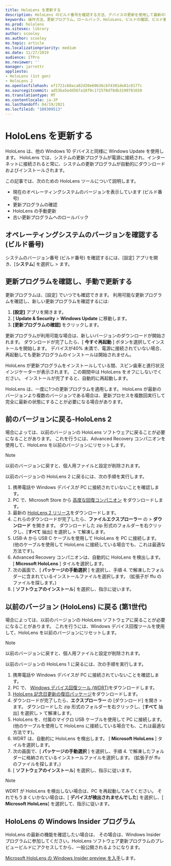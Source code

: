 ```yaml
---
title: HoloLens を更新する
description: HoloLens のビルド番号を確認する方法、デバイスの更新を使用して最新の状態に保つ方法、Insider プログラムに参加する方法、および更新プログラムをロールバックする方法について説明します。
keywords: 操作方法、更新プログラム、ロールバック、HoloLens、ビルドの確認、ビルド番号
ms.prod: hololens
ms.sitesec: library
author: scooley
ms.author: scooley
ms.topic: article
ms.localizationpriority: medium
ms.date: 11/27/2019
audience: ITPro
ms.reviewer: ''
manager: jarrettr
appliesto:
- HoloLens (1st gen)
- HoloLens 2
ms.openlocfilehash: ef1721c60aca82d20e60636cbf4301de81c0177c
ms.sourcegitcommit: ad53ba5edd567a18f0c172578d78db3190701650
ms.translationtype: MT
ms.contentlocale: ja-JP
ms.lasthandoff: 04/19/2021
ms.locfileid: "108309513"
---
```

# <a name="update-hololens"></a>HoloLens を更新する

HoloLens は、他の Windows 10 デバイスと同様に Windows Update を使用します。 HoloLens では、システムの更新プログラムが電源に接続され、インターネットに接続されると常に、システムの更新プログラムが自動的にダウンロードおよびインストールされます。

この記事では、次のための HoloLens ツールについて説明します。

- 現在のオペレーティングシステムのバージョンを表示しています (ビルド番号)
- 更新プログラムの確認
- HoloLens の手動更新
- 古い更新プログラムへのロールバック

## <a name="check-your-operating-system-version-build-number"></a>オペレーティングシステムのバージョンを確認する (ビルド番号)

システムのバージョン番号 (ビルド番号) を確認するには、[設定] アプリを開き、[**システム**] を選択し  >  ます。

## <a name="check-for-updates-and-manually-update"></a>更新プログラムを確認し、手動で更新する

更新プログラムは、[設定] でいつでも確認できます。  利用可能な更新プログラムを確認し、新しい更新プログラムを確認するには:

1. **[設定]** アプリを開きます。
1. [ **Update & Security**  >  **Windows Update** に移動します。
1. **[更新プログラムの確認]** をクリックします。

更新プログラムが利用可能な場合は、新しいバージョンのダウンロードが開始されます。 ダウンロードが完了したら、[ **今すぐ再起動** ] ボタンを選択してインストールを開始します。 デバイスが40% 未満で、電源に接続されていない場合、再起動しても更新プログラムのインストールは開始されません。

HoloLens が更新プログラムをインストールしている間、スピン歯車と進行状況インジケーターが表示されます。 この期間中は HoloLens をオフにしないでください。 インストールが完了すると、自動的に再起動します。

HoloLens は、一度に1つの更新プログラムを適用します。  HoloLens が最新のバージョンより複数のバージョンである場合は、更新プロセスを複数回実行して完全に最新の状態にすることが必要になる場合があります。

## <a name="go-back-to-a-previous-version---hololens-2"></a>前のバージョンに戻る-HoloLens 2

場合によっては、以前のバージョンの HoloLens ソフトウェアに戻ることが必要になることがあります。 これを行うには、Advanced Recovery コンパニオンを使用して、HoloLens を以前のバージョンにリセットします。

> [!NOTE]
> 以前のバージョンに戻すと、個人用ファイルと設定が削除されます。

以前のバージョンの HoloLens 2 に戻るには、次の手順を実行します。

1. 携帯電話や Windows デバイスが PC に接続されていないことを確認します。
1. PC で、Microsoft Store から [高度な回復コンパニオン](https://www.microsoft.com/p/advanced-recovery-companion/9p74z35sfrs8?activetab=pivot:overviewtab) をダウンロードします。
1. 最新の [HoloLens 2 リリース](https://aka.ms/hololens2download)をダウンロードします。
1. これらのダウンロードが完了したら、**ファイルエクスプローラー** の  >  **ダウンロード** を開きます。 ダウンロードした zip 形式のフォルダーを右クリックし、[**すべて** 抽出] を選択し  >  て解凍します。
1. USB-A から USB C ケーブルを使用して HoloLens を PC に接続します。 (他のケーブルを使用して HoloLens に接続している場合でも、これは最適な方法です)。
1. Advanced Recovery コンパニオンは、自動的に HoloLens を検出します。 [ **Microsoft HoloLens** ] タイルを選択します。
1. 次の画面で、[ **パッケージの手動選択** ] を選択し、手順 4. で解凍したフォルダーに含まれているインストールファイルを選択します。 (拡張子が ffu のファイルを探します。)
1. [ **ソフトウェアのインストール**] を選択し、指示に従います。

## <a name="go-back-to-a-previous-version---hololens-1st-gen"></a>以前のバージョン (HoloLens) に戻る (第1世代)

場合によっては、以前のバージョンの HoloLens ソフトウェアに戻ることが必要になることがあります。 これを行うには、Windows デバイス回復ツールを使用して、HoloLens を以前のバージョンにリセットします。

> [!NOTE]
> 以前のバージョンに戻すと、個人用ファイルと設定が削除されます。

以前のバージョンの HoloLens 1 に戻るには、次の手順を実行します。

1. 携帯電話や Windows デバイスが PC に接続されていないことを確認します。
1. PC で、 [Windows デバイス回復ツール (WDRT)](https://support.microsoft.com/help/12379)をダウンロードします。
1. [HoloLens 記念日更新の復旧パッケージ](https://aka.ms/hololensrecovery)をダウンロードします。
1. ダウンロードが完了したら、**エクスプローラー** の [ダウンロード] を開き  >  ます。 ダウンロードした zip 形式のフォルダーを右クリックし、[**すべて** 抽出] を選択し  >  て解凍します。
1. HoloLens を、付属のマイクロ USB ケーブルを使用して PC に接続します。 (他のケーブルを使用して HoloLens に接続している場合でも、これは最適な方法です)。
1. WDRT は、自動的に HoloLens を検出します。 [ **Microsoft HoloLens** ] タイルを選択します。
1. 次の画面で、[ **パッケージの手動選択** ] を選択し、手順 4. で解凍したフォルダーに格納されているインストールファイルを選択します。 (拡張子が ffu のファイルを探します。)
1. [ **ソフトウェアのインストール**] を選択し、指示に従います。

> [!NOTE]
> WDRT が HoloLens を検出しない場合は、PC を再起動してみてください。 それでもうまくいかない場合は、[ **デバイスが検出されませんでした**] を選択し、[ **Microsoft HoloLens**] を選択して、指示に従います。

## <a name="windows-insider-program-on-hololens"></a>HoloLens の Windows Insider プログラム

HoloLens の最新の機能を確認したい場合は、  その場合は、Windows Insider プログラムに参加してください。HoloLens ソフトウェア更新プログラムのプレビュービルドにアクセスしてから、一般公開されるようになります。

[Microsoft HoloLens の Windows Insider preview を入手](hololens-insider.md)します。
